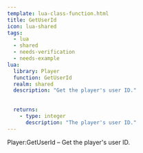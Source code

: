 ```yaml
---
template: lua-class-function.html
title: GetUserId
icon: lua-shared
tags:
  - lua
  - shared
  - needs-verification
  - needs-example
lua:
  library: Player
  function: GetUserId
  realm: shared
  description: "Get the player's user ID."
  
  
  returns:
    - type: integer
      description: "The player's user ID."
---
```


<div class="lua__search__keywords">
Player:GetUserId &#x2013; Get the player's user ID.
</div>

